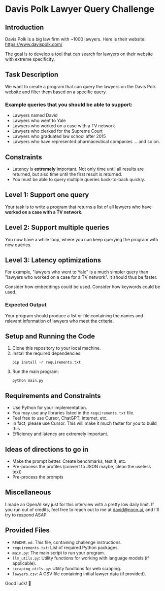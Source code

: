 # Davis Polk Lawyer Query Challenge

## Introduction

Davis Polk is a big law firm with ~1000 lawyers. Here is their website: https://www.davispolk.com/

The goal is to develop a tool that can search for lawyers on their website with extreme specificity.

## Task Description

We want to create a program that can query the lawyers on the Davis Polk website and filter them based on a specific query.

### Example queries that you should be able to support:
- Lawyers named David
- Lawyers who went to Yale
- Lawyers who worked on a case with a TV network
- Lawyers who clerked for the Supreme Court
- Lawyers who graduated law school after 2015
- Lawyers who have represented pharmaceutical companies
... and so on.

## Constraints
- Latency is **extremely** important. Not only time until all results are returned, but also time until the first result is returned.
- You must be able to query multiple queries back-to-back quickly.

## Level 1: Support one query

Your task is to write a program that returns a list of all lawyers who have **worked on a case with a TV network.**

## Level 2: Support multiple queries

You now have a while loop, where you can keep querying the program with new queries.

## Level 3: Latency optimizations

For example, "lawyers who went to Yale" is a much simpler query than "lawyers who worked on a case for a TV network". It should thus be faster.

Consider how embeddings could be used. Consider how keywords could be used.

### Expected Output
Your program should produce a list or file containing the names and relevant information of lawyers who meet the criteria.

## Setup and Running the Code

1. Clone this repository to your local machine.
2. Install the required dependencies:
   ```
   pip install -r requirements.txt
   ```
3. Run the main program:
   ```
   python main.py
   ```

## Requirements and Constraints

- Use Python for your implementation.
- You may use any libraries listed in the `requirements.txt` file.
- Feel free to use Cursor, ChatGPT, internet, etc.
- In fact, please use Cursor. This will make it much faster for you to build this
- Efficiency and latency are extremely important.

## Ideas of directions to go in
- Make the prompt better. Create benchmarks, test it, etc.
- Pre-process the profiles (convert to JSON maybe, clean the useless text)
- Pre-process the prompts

## Miscellaneous
I made an OpenAI key just for this interview with a pretty low daily limit. If you run out of credits, feel free to reach out to me at david@noon.ai, and I'll try to respond ASAP.

## Provided Files

- `README.md`: This file, containing challenge instructions.
- `requirements.txt`: List of required Python packages.
- `main.py`: The main script to run your program.
- `llm_utils.py`: Utility functions for working with language models (if applicable).
- `scraping_utils.py`: Utility functions for web scraping.
- `lawyers.csv`: A CSV file containing initial lawyer data (if provided).

Good luck! 🚀